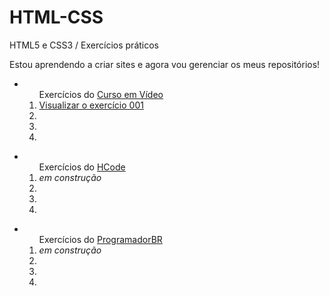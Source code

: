 # HTML-CSS
 HTML5 e CSS3 / Exercícios práticos

Estou aprendendo a criar sites e agora vou gerenciar os meus repositórios!

<ul>
  <li>
   <ol type="1">Exercícios do <a href="https://www.youtube.com/watch?v=jgQjeqGRdgA">Curso em Vídeo</a>
    <li><a href="https://llucasbrasil.github.io/HTML-CSS/CursoemVideo/Ex001/index.html">Visualizar o exercício 001</a></li>
    <li></li>
    <li></li>
    <li></li>
   </ol>
 </li>
</ul>
<ul>
  <li>
  <ol>Exercícios do <a href="https://www.youtube.com/watch?v=t8TMQPS_7sc&list=PL-u8JWLN6xasK6rdmAu4YYofbKVashSVT">HCode</a>
    <li> <em>em construção</em> </li>
    <li></li>
    <li></li>
    <li></li>
  </ol>
 </li>
</ul>
<ul>
  <li>
  <ol>Exercícios do <a href="https://programadorbr.com/">ProgramadorBR</a>
    <li> <em>em construção</em> </li>
    <li></li>
    <li></li>
    <li></li>
  </ol>
 </li>
</ul>
